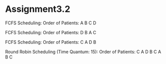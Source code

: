 # Assignment3.2
FCFS Scheduling:
Order of Patients: A B C D 

FCFS Scheduling:
Order of Patients: D B A C 

FCFS Scheduling:
Order of Patients: C A D B 

Round Robin Scheduling (Time Quantum: 15):
Order of Patients: C A D B C A B C 
